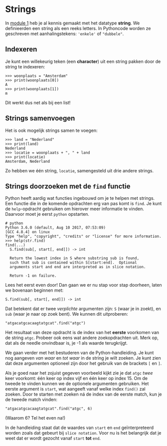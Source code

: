 # Strings

In [module 1](/python/basiselementen) heb je al kennis gemaakt met het datatype **string**. We definieerden een string als een reeks letters. In Pythoncode worden ze geschreven met aanhalingstekens: `'enkele'` of `"dubbele"`.

## Indexeren

Je kunt een willekeurig teken (een **character**) uit een string pakken door de string
te indexeren:

    >>> woonplaats = "Amsterdam"
    >>> print(woonplaats[0])
    A
    >>> print(woonplaats[1])
    m

Dit werkt dus net als bij een list!

## Strings samenvoegen

Het is ook mogelijk strings samen te voegen:

    >>> land = "Nederland"
    >>> print(land)
    Nederland
    >>> locatie = woonplaats + ", " + land
    >>> print(locatie)
    Amsterdam, Nederland

Zo hebben we één string, `locatie`, samengesteld uit drie andere strings.

## Strings doorzoeken met de `find` functie

Python heeft aardig wat functies ingebouwd om je te helpen met strings. Een functie die in de komende opdrachten erg van pas komt is `find`. Je kunt de `help`-opdracht gebruiken om hierover meer informatie te vinden. Daarvoor moet je eerst `python` opstarten.

    # python
    Python 3.6.0 (default, Aug 10 2017, 07:53:09)
    [GCC 4.8.4] on linux
    Type "help", "copyright", "credits" or "license" for more information.
    >>> help(str.find)
    find(...)
      S.find(sub[, start[, end]]) -> int

      Return the lowest index in S where substring sub is found,
      such that sub is contained within S[start:end].  Optional
      arguments start and end are interpreted as in slice notation.

      Return -1 on failure.

Lees het eerst even door! Dan gaan we er nu stap voor stap doorheen, laten we bovenaan beginnen met:

    S.find(sub[, start[, end]]) -> int

Dat betekent dat er twee *verplichte* argumenten zijn: `S` (waar je in zoekt),
en `sub` (waar je naar op zoek bent). We kunnen dit uitproberen:

    "atgacatgcacaagtatgcat".find("atgc")

Het resultaat van deze opdracht is de index van het **eerste** voorkomen van de
string `atgc`. Probeer ook eens wat andere zoekopdrachten uit. Merk op, dat als
de needle onvindbaar is, je -1 als waarde terugkrijgt.

We gaan verder met het bestuderen van de Python-handleiding. Je kunt
nog aangeven *van waar* en *tot waar* in de string je wilt zoeken. Je kunt zien
dat deze argumenten optioneel zijn door het gebruik van de brackets `[` en `]`.

Als je goed naar het zojuist gegeven voorbeeld kijkt zie je dat `atgc` *twee*
keer voorkomt: één keer op index vijf en één keer op index 15. Om de tweede te vinden kunnen we de optionele argumenten gebruiken. Het eerste argument is `start`, wat aangeeft vanaf welke index `find()` zal zoeken. Door te starten met zoeken ná de index van de eerste match, kun je de tweede match vinden:

    "atgacatgcacaagtatgcat".find("atgc", 6)

(Waarom 6? Tel het even na!)

In de handleiding staat dat de waardes van `start` en `end` geïnterpreteerd
worden zoals dat gebeurt bij `slice notation`. Voor nu is het belangrijk dat je weet dat er wordt gezocht vanaf `start` **tot** `end`.

